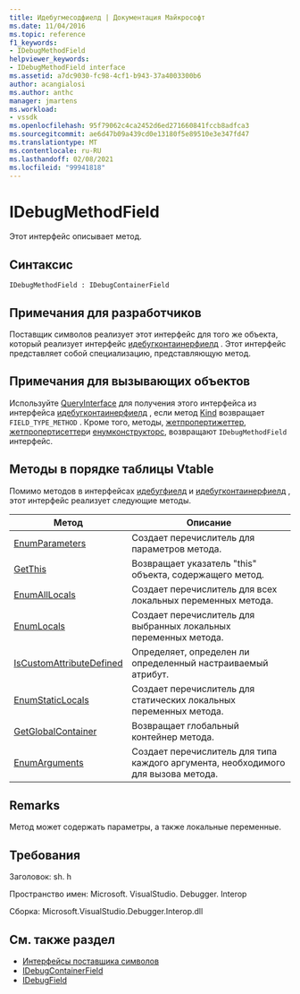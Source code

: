 ```yaml
---
title: Идебугмесодфиелд | Документация Майкрософт
ms.date: 11/04/2016
ms.topic: reference
f1_keywords:
- IDebugMethodField
helpviewer_keywords:
- IDebugMethodField interface
ms.assetid: a7dc9030-fc98-4cf1-b943-37a4003300b6
author: acangialosi
ms.author: anthc
manager: jmartens
ms.workload:
- vssdk
ms.openlocfilehash: 95f79062c4ca2452d6ed271660841fccb8adfca3
ms.sourcegitcommit: ae6d47b09a439cd0e13180f5e89510e3e347fd47
ms.translationtype: MT
ms.contentlocale: ru-RU
ms.lasthandoff: 02/08/2021
ms.locfileid: "99941818"
---
```

# <a name="idebugmethodfield"></a>IDebugMethodField
Этот интерфейс описывает метод.

## <a name="syntax"></a>Синтаксис

```
IDebugMethodField : IDebugContainerField
```

## <a name="notes-for-implementers"></a>Примечания для разработчиков
 Поставщик символов реализует этот интерфейс для того же объекта, который реализует интерфейс [идебугконтаинерфиелд](../../../extensibility/debugger/reference/idebugcontainerfield.md) . Этот интерфейс представляет собой специализацию, представляющую метод.

## <a name="notes-for-callers"></a>Примечания для вызывающих объектов
 Используйте [QueryInterface](/cpp/atl/queryinterface) для получения этого интерфейса из интерфейса [идебугконтаинерфиелд](../../../extensibility/debugger/reference/idebugcontainerfield.md) , если метод [Kind](../../../extensibility/debugger/reference/idebugfield-getkind.md) возвращает `FIELD_TYPE_METHOD` . Кроме того, методы, [жетпропертижеттер](../../../extensibility/debugger/reference/idebugpropertyfield-getpropertygetter.md), [жетпропертисеттер](../../../extensibility/debugger/reference/idebugpropertyfield-getpropertysetter.md)и [енумконструкторс](../../../extensibility/debugger/reference/idebugclassfield-enumconstructors.md), возвращают `IDebugMethodField` интерфейс.

## <a name="methods-in-vtable-order"></a>Методы в порядке таблицы Vtable
 Помимо методов в интерфейсах [идебугфиелд](../../../extensibility/debugger/reference/idebugfield.md) и [идебугконтаинерфиелд](../../../extensibility/debugger/reference/idebugcontainerfield.md) , этот интерфейс реализует следующие методы.

|Метод|Описание|
|------------|-----------------|
|[EnumParameters](../../../extensibility/debugger/reference/idebugmethodfield-enumparameters.md)|Создает перечислитель для параметров метода.|
|[GetThis](../../../extensibility/debugger/reference/idebugmethodfield-getthis.md)|Возвращает указатель "this" объекта, содержащего метод.|
|[EnumAllLocals](../../../extensibility/debugger/reference/idebugmethodfield-enumalllocals.md)|Создает перечислитель для всех локальных переменных метода.|
|[EnumLocals](../../../extensibility/debugger/reference/idebugmethodfield-enumlocals.md)|Создает перечислитель для выбранных локальных переменных метода.|
|[IsCustomAttributeDefined](../../../extensibility/debugger/reference/idebugmethodfield-iscustomattributedefined.md)|Определяет, определен ли определенный настраиваемый атрибут.|
|[EnumStaticLocals](../../../extensibility/debugger/reference/idebugmethodfield-enumstaticlocals.md)|Создает перечислитель для статических локальных переменных метода.|
|[GetGlobalContainer](../../../extensibility/debugger/reference/idebugmethodfield-getglobalcontainer.md)|Возвращает глобальный контейнер метода.|
|[EnumArguments](../../../extensibility/debugger/reference/idebugmethodfield-enumarguments.md)|Создает перечислитель для типа каждого аргумента, необходимого для вызова метода.|

## <a name="remarks"></a>Remarks
 Метод может содержать параметры, а также локальные переменные.

## <a name="requirements"></a>Требования
 Заголовок: sh. h

 Пространство имен: Microsoft. VisualStudio. Debugger. Interop

 Сборка: Microsoft.VisualStudio.Debugger.Interop.dll

## <a name="see-also"></a>См. также раздел
- [Интерфейсы поставщика символов](../../../extensibility/debugger/reference/symbol-provider-interfaces.md)
- [IDebugContainerField](../../../extensibility/debugger/reference/idebugcontainerfield.md)
- [IDebugField](../../../extensibility/debugger/reference/idebugfield.md)
